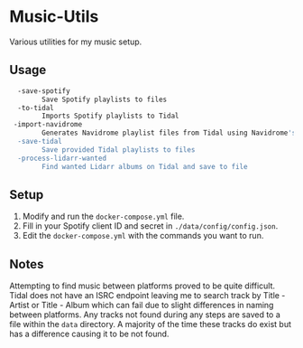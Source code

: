 # Music-Utils

Various utilities for my music setup.

## Usage

```sh
  -save-spotify
        Save Spotify playlists to files
  -to-tidal
        Imports Spotify playlists to Tidal
 -import-navidrome
        Generates Navidrome playlist files from Tidal using Navidrome's database
  -save-tidal
        Save provided Tidal playlists to files
  -process-lidarr-wanted
        Find wanted Lidarr albums on Tidal and save to file
```

## Setup

1. Modify and run the `docker-compose.yml` file.
2. Fill in your Spotify client ID and secret in `./data/config/config.json`.
3. Edit the `docker-compose.yml` with the commands you want to run.

## Notes

Attempting to find music between platforms proved to be quite difficult. Tidal does not have an ISRC endpoint leaving me to search track by Title - Artist or Title - Album which can fail due to slight differences in naming between platforms. Any tracks not found during any steps are saved to a file within the `data` directory. A majority of the time these tracks do exist but has a difference causing it to be not found.
